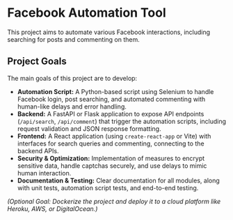 # Facebook Automation Tool

This project aims to automate various Facebook interactions, including searching for posts and commenting on them.

## Project Goals

The main goals of this project are to develop:

-   **Automation Script:** A Python-based script using Selenium to handle Facebook login, post searching, and automated commenting with human-like delays and error handling.
-   **Backend:** A FastAPI or Flask application to expose API endpoints (`/api/search`, `/api/comment`) that trigger the automation scripts, including request validation and JSON response formatting.
-   **Frontend:** A React application (using `create-react-app` or Vite) with interfaces for search queries and commenting, connecting to the backend APIs.
-   **Security & Optimization:** Implementation of measures to encrypt sensitive data, handle captchas securely, and use delays to mimic human interaction.
-   **Documentation & Testing:** Clear documentation for all modules, along with unit tests, automation script tests, and end-to-end testing.

*(Optional Goal: Dockerize the project and deploy it to a cloud platform like Heroku, AWS, or DigitalOcean.)*